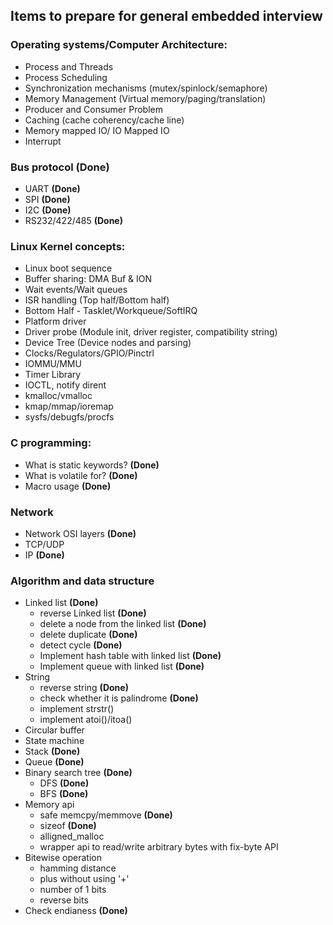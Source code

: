## Items to prepare for general embedded interview


### Operating systems/Computer Architecture:
- Process and Threads
- Process Scheduling
- Synchronization mechanisms (mutex/spinlock/semaphore)
- Memory Management (Virtual memory/paging/translation)
- Producer and Consumer Problem
- Caching (cache coherency/cache line)
- Memory mapped IO/ IO Mapped IO
- Interrupt

### Bus protocol **(Done)**
- UART **(Done)**
- SPI **(Done)**
- I2C **(Done)**
- RS232/422/485 **(Done)**

### Linux Kernel concepts:
- Linux boot sequence
- Buffer sharing: DMA Buf & ION
- Wait events/Wait queues
- ISR handling (Top half/Bottom half)
- Bottom Half - Tasklet/Workqueue/SoftIRQ
- Platform driver
- Driver probe (Module init, driver register, compatibility string)
- Device Tree (Device nodes and parsing)
- Clocks/Regulators/GPIO/Pinctrl
- IOMMU/MMU
- Timer Library
- IOCTL, notify dirent
- kmalloc/vmalloc
- kmap/mmap/ioremap
- sysfs/debugfs/procfs

### C programming:
- What is static keywords? **(Done)**
- What is volatile for? **(Done)**
- Macro usage **(Done)**

### Network
- Network OSI layers **(Done)**
- TCP/UDP 
- IP **(Done)**

### Algorithm and data structure
- Linked list **(Done)**
  - reverse Linked list **(Done)**
  - delete a node from the linked list **(Done)**
  - delete duplicate **(Done)**
  - detect cycle **(Done)**
  - Implement hash table with linked list **(Done)**
  - Implement queue with linked list **(Done)**
- String
  - reverse string **(Done)**
  - check whether it is palindrome **(Done)**
  - implement strstr()
  - implement atoi()/itoa()
- Circular buffer
- State machine
- Stack **(Done)**
- Queue **(Done)**
- Binary search tree **(Done)**
  - DFS **(Done)**
  - BFS **(Done)**
- Memory api
  - safe memcpy/memmove **(Done)**
  - sizeof **(Done)**
  - alligned_malloc
  - wrapper api to read/write arbitrary bytes with fix-byte API
- Bitewise operation
  - hamming distance
  - plus without using '+'
  - number of 1 bits
  - reverse bits
- Check endianess **(Done)**


